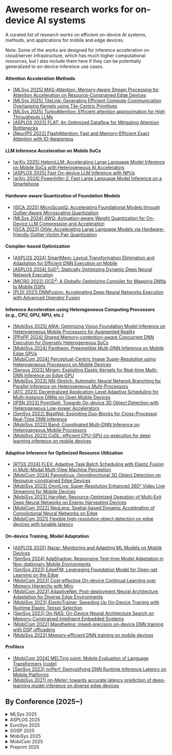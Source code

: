# Awesome research works for on-device AI systems

A curated list of research works on efficient on-device AI systems, methods, and applications for mobile and edge devices.

Note: Some of the works are designed for inference acceleration on cloud/server infrastructure, which has much higher computational resources, but I also include them here if they can be potentially generalized to on-device inference use cases.

<!-- ACM ***MobiSys***, ACM ***MobiCom***, ACM ***Sensys***, ACM ***EuroSys***, ACM ***IPSN***, ACM ***ASPLOS***, USENIX ***NSDI***, USENIX ***ATC***, ***MLSys***, ... -->

#### Attention Acceleration Methods
- [[MLSys 2025] MAS-Attention: Memory-Aware Stream Processing for Attention Acceleration on Resource-Constrained Edge Devices](https://arxiv.org/pdf/2411.17720)
- [[MLSys 2025] TileLink: Generating Efficient Compute-Communication Overlapping Kernels using Tile-Centric Primitives](https://arxiv.org/pdf/2503.20313)
- [[MLSys 2025] TurboAttention: Efficient attention approximation for High Throughputs LLMs](https://arxiv.org/pdf/2412.08585)
- [[ASPLOS 2023] FLAT: An Optimized Dataflow for Mitigating Attention Bottlenecks](https://dl.acm.org/doi/10.1145/3575693.3575747)
- [[NeurIPS 2022] FlashAttention: Fast and Memory-Efficient Exact Attention with IO-Awareness](https://arxiv.org/pdf/2205.14135)

#### LLM Inference Acceleration on Mobile SoCs
- [[arXiv 2025] HeteroLLM: Accelerating Large Language Model Inference on Mobile SoCs with Heterogeneous AI Accelerators](https://arxiv.org/pdf/2501.14794)
- [[ASPLOS 2025] Fast On-device LLM Inference with NPUs](https://arxiv.org/abs/2407.05858)
- [[arXiv 2024] PowerInfer-2: Fast Large Language Model Inference on a Smartphone](https://arxiv.org/abs/2406.06282)

#### Hardware-aware Quantization of Foundation Models
- [[ISCA 2025] MicroScopiQ: Accelerating Foundational Models through Outlier-Aware Microscaling Quantization](https://arxiv.org/pdf/2411.05282)
- [[MLSys 2024] AWQ: Activation-aware Weight Quantization for On-Device LLM Compression and Acceleration](https://arxiv.org/pdf/2306.00978)
- [[ISCA 2023] OliVe: Accelerating Large Language Models via Hardware-friendly Outlier-Victim Pair Quantization](https://arxiv.org/abs/2304.07493)

#### Compiler-based Optimization
- [[ASPLOS 2024] SmartMem: Layout Transformation Elimination and Adaptation for Efficient DNN Execution on Mobile](https://dl.acm.org/doi/pdf/10.1145/3620666.3651384)
- [[ASPLOS 2024] SoD<sup>2</sup>: Statically Optimizing Dynamic Deep Neural Network Execution](https://dl.acm.org/doi/pdf/10.1145/3617232.3624869)
- [[MICRO 2022] GCD<sup>2</sup>: A Globally Optimizing Compiler for Mapping DNNs to Mobile DSPs](https://ieeexplore.ieee.org/stamp/stamp.jsp?tp=&arnumber=9923837)
- [[PLDI 2021] DNNFusion: Accelerating Deep Neural Networks Execution with Advanced Operator Fusion](https://dl.acm.org/doi/pdf/10.1145/3453483.3454083)

#### Inference Acceleration using Heterogeneous Computing Processors (e.g., CPU, GPU, NPU, etc.)
- [[MobiSys 2025] ARIA: Optimizing Vision Foundation Model Inference on Heterogeneous Mobile Processors for Augmented Reality](https://arxiv.org/pdf/2501.14794)
- [[PPoPP 2024] Shared Memory-contention-aware Concurrent DNN Execution for Diversely Heterogeneous SoCs](https://dl.acm.org/doi/pdf/10.1145/3627535.3638502)
- [[MobiSys 2024] Pantheon: Preemptible Multi-DNN Inference on Mobile Edge GPUs](https://dl.acm.org/doi/pdf/10.1145/3643832.3661878)
- [[MobiCom 2024] Perceptual-Centric Image Super-Resolution using Heterogeneous Processors on Mobile Devices](https://dl.acm.org/doi/10.1145/3636534.3690698)
- [[Sensys 2023] Miriam: Exploiting Elastic Kernels for Real-time Multi-DNN Inference on Edge GPU](https://dl.acm.org/doi/10.1145/3625687.3625789)
- [[MobiSys 2023] NN-Stretch: Automatic Neural Network Branching for Parallel Inference on Heterogeneous Multi-Processors](https://dl.acm.org/doi/pdf/10.1145/3472381.3479910)
- [[ATC 2023] Decentralized Application-Level Adaptive Scheduling for Multi-Instance DNNs on Open Mobile Devices](https://www.usenix.org/system/files/atc23-sung.pdf)
- [[IPSN 2023] PointSplit: Towards On-device 3D Object Detection with Heterogeneous Low-power Accelerators](https://dl.acm.org/doi/pdf/10.1145/3583120.3587045)
- [[SenSys 2022] BlastNet: Exploiting Duo-Blocks for Cross-Processor Real-Time DNN Inference](https://dl.acm.org/doi/pdf/10.1145/3560905.3568520)
- [[MobiSys 2022] Band: Coordinated Multi-DNN Inference on Heterogeneous Mobile Processors](https://dl.acm.org/doi/pdf/10.1145/3498361.3538948)
- [[MobiSys 2022] CoDL: efficient CPU-GPU co-execution for deep learning inference on mobile devices](https://dl.acm.org/doi/pdf/10.1145/3498361.3538932)

#### Adaptive Inference for Optimized Resource Utilization
- [[RTSS 2024] FLEX: Adaptive Task Batch Scheduling with Elastic Fusion in Multi-Modal Multi-View Machine Perception](https://ieeexplore.ieee.org/stamp/stamp.jsp?arnumber=10844787)
- [[MobiCom 2024] Panopticus: Omnidirectional 3D Object Detection on Resource-constrained Edge Devices](https://arxiv.org/pdf/2410.01270)
- [[MobiSys 2023] OmniLive: Super-Resolution Enhanced 360° Video Live Streaming for Mobile Devices](https://dl.acm.org/doi/pdf/10.1145/3581791.3596851)
- [[MobiSys 2023] HarvNet: Resource-Optimized Operation of Multi-Exit Deep Neural Networks on Energy Harvesting Devices](https://dl.acm.org/doi/abs/10.1145/3581791.3596845)
- [[MobiCom 2022] NeuLens: Spatial-based Dynamic Acceleration of Convolutional Neural Networks on Edge](https://dl.acm.org/doi/pdf/10.1145/3495243.3560528)
- [[MobiCom 2021] Flexible high-resolution object detection on edge devices with tunable latency](https://dl.acm.org/doi/abs/10.1145/3447993.3483274)

#### On-device Training, Model Adaptation
- [[ASPLOS 2025] Nazar: Monitoring and Adapting ML Models on Mobile Devices](https://dl.acm.org/doi/pdf/10.1145/3669940.3707246)
- [[SenSys 2024] AdaShadow: Responsive Test-time Model Adaptation in Non-stationary Mobile Environments](https://arxiv.org/pdf/2410.08256)
- [[SenSys 2023] EdgeFM: Leveraging Foundation Model for Open-set Learning on the Edge](https://dl.acm.org/doi/10.1145/3625687.3625793)
- [[MobiCom 2023] Cost-effective On-device Continual Learning over Memory Hierarchy with Miro](https://dl.acm.org/doi/pdf/10.1145/3570361.3613297)
- [[MobiCom 2023] AdaptiveNet: Post-deployment Neural Architecture Adaptation for Diverse Edge Environments](https://dl.acm.org/doi/pdf/10.1145/3570361.3592529)
- [[MobiSys 2023] ElasticTrainer: Speeding Up On-Device Training with Runtime Elastic Tensor Selection](https://dl.acm.org/doi/pdf/10.1145/3581791.3596852)
- [[SenSys 2023] On-NAS: On-Device Neural Architecture Search on Memory-Constrained Intelligent Embedded Systems](https://dl.acm.org/doi/10.1145/3625687.3625814)
- [[MobiCom 2022] Mandheling: mixed-precision on-device DNN training with DSP offloading](https://dl.acm.org/doi/abs/10.1145/3495243.3560545)
- [[MobiSys 2022] Memory-efficient DNN training on mobile devices](https://dl.acm.org/doi/abs/10.1145/3498361.3539765)

#### Profilers
- [[MobiCom 2024] MELTing point: Mobile Evaluation of Language Transformers](https://arxiv.org/abs/2403.12844) [[code]](https://github.com/brave-experiments/MELT-public)
- [[SenSys 2023] nnPerf: Demystifying DNN Runtime Inference Latency on Mobile Platforms](https://dl.acm.org/doi/10.1145/3625687.3625797)
- [[MobiSys 2021] nn-Meter: towards accurate latency prediction of deep-learning model inference on diverse edge devices](https://dl.acm.org/doi/10.1145/3458864.3467882)

## By Conference (2025~)

<details>
<summary>MLSys 2025</summary>

- [[MLSys 2025] MAS-Attention: Memory-Aware Stream Processing for Attention Acceleration on Resource-Constrained Edge Devices](https://arxiv.org/pdf/2411.17720)
- [[MLSys 2025] Efficient LLM Inference using Dynamic Input Pruning and Cache-Aware Masking](https://arxiv.org/pdf/2412.01380)
- [[MLSys 2025] TurboAttention: Efficient attention approximation for High Throughputs LLMs](https://arxiv.org/pdf/2412.08585)
- [[MLSys 2025] SampleAttention: Near-Lossless Acceleration of Long Context LLM Inference with Adaptive Structured Sparse Attention](https://arxiv.org/pdf/2406.15486)
- [[MLSys 2025] LeanAttention: Hardware-Aware Scalable Attention Mechanism for the Decode-Phase of Transformers](https://arxiv.org/pdf/2405.10480)

</details>

<details>
<summary>ASPLOS 2025</summary>

- [[Fast On-device LLM Inference with NPUs]](https://arxiv.org/abs/2407.05858)
- Energy-aware Scheduling and Input Buffer Overflow Prevention for Energy-harvesting Systems
- Generalizing Reuse Patterns for Efficient DNN on Microcontrollers
- Nazar: Monitoring and Adapting ML Models on Mobile Devices

</details>

<details>
<summary>EuroSys 2025</summary>

- Flex: Fast, Accurate DNN Inference on Low-Cost Edges Using Heterogeneous Accelerator Execution
- T-MAC: CPU Renaissance via Table Lookup for Low-Bit LLM Deployment on Edge

</details>

<details>
<summary>SOSP 2025</summary>

</details>

<details>
<summary>MobiSys 2025</summary>

- ARIA: Optimizing Vision Foundation Model Inference on Heterogeneous Mobile Processors for Augmented Reality

</details>

<details>
<summary>MobiCom 2025</summary>

</details>

<details>
<summary>Preprint 2025</summary>

- HeteroLLM: Accelerating Large Language Model Inference on Mobile SoCs with Heterogeneous AI Accelerators

</details>